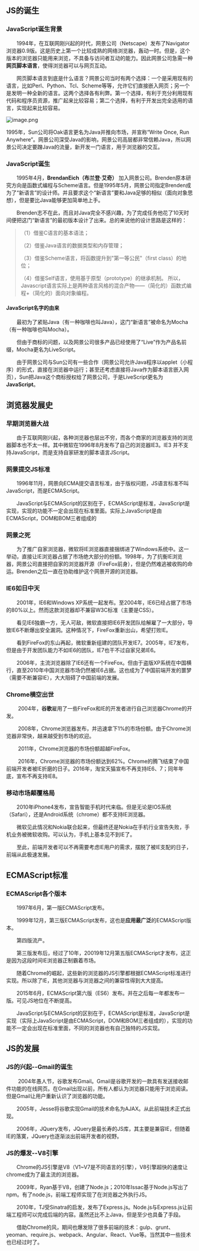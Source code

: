 ## JS的诞生
### JavaScript诞生背景

  1994年，在互联网刚兴起的时代，网景公司（Netscape）发布了Navigator浏览器0.9版。这是历史上第一个比较成熟的网络浏览器，轰动一时。但是，这个版本的浏览器只能用来浏览，不具备与访问者互动的能力。因此网景公司急需一种**网页脚本语言**，使得浏览器可以与网页互动。

  网页脚本语言到底是什么语言？网景公司当时有两个选择：一个是采用现有的语言，比如Perl、Python、Tcl、Scheme等等，允许它们直接嵌入网页；另一个是发明一种全新的语言。这两个选择各有利弊。第一个选择，有利于充分利用现有代码和程序员资源，推广起来比较容易；第二个选择，有利于开发出完全适用的语言，实现起来比较容易。


![image.png](https://p6-juejin.byteimg.com/tos-cn-i-k3u1fbpfcp/93a25fffe8b2491cabf7f93cd990d4e6~tplv-k3u1fbpfcp-watermark.image)

1995年，Sun公司将Oak语言更名为Java并推向市场，并宣称“Write Once, Run Anywhere”。网景公司深受Java的影响，网景公司高层都非常信赖Java，所以网景公司决定要蹭Java的流量，新开发一门语言，用于浏览器的交互。

### JavaScript诞生

  1995年4月，**BrendanEich（布兰登·艾奇）** 加入网景公司。Brenden原本研究方向是函数式编程与Scheme语言。但是1995年5月，网景公司指定Brenden成为了“新语言”的设计师。并且要求这个“新语言”要和Java足够的相似（面向对象思想），但是要比Java能够更加简单地上手。

  Brenden志不在此，而且对Java完全不感兴趣，为了完成任务他花了10天时间便把这门“新语言”的最初版本设计了出来。总的来说他的设计思路是这样的：
> （1）借鉴C语言的基本语法；
> 
> （2）借鉴Java语言的数据类型和内存管理；
> 
> （3）借鉴Scheme语言，将函数提升到"第一等公民"（first class）的地位；
> 
> （4）借鉴Self语言，使用基于原型（prototype）的继承机制。
所以，Javascript语言实际上是两种语言风格的混合产物——（简化的）函数式编程+（简化的）面向对象编程。

#### JavaScript名字的由来

  最初为了紧贴Java（有一种咖啡也叫Java），这门“新语言”被命名为Mocha（有一种咖啡也叫Mocha）。

  但由于商标的问题，以及网景公司很多产品已经使用了“Live”作为产品名前缀，Mocha更名为LiveScript。

  由于网景公司与Sun公司有一些合作（网景公司允许Java程序以applet（小程序）的形式，直接在浏览器中运行；甚至还考虑直接将Java作为脚本语言嵌入网页），Sun把Java这个商标授权给了网景公司，于是LiveScript更名为**JavaScript**。
## 浏览器发展史

### 早期浏览器大战

  由于互联网刚兴起，各种浏览器也层出不穷，而各个商家的浏览器支持的浏览器脚本也不太一样。其中微软在1996年8月发布了自己的浏览器IE3。IE3 并不支持JavaScript，而是支持自家研发的脚本语言JScript。

### 网景提交JS标准

  1996年11月，网景向ECMA提交语言标准，由于版权问题，JS语言标准不叫JavaScript，而是ECMAScript。

  JavaScript与ECMAScript的区别在于，ECMAScript是标准，JavaScript是实现，实现的功能不一定会出现在标准里面。实际上JavaScript是由ECMAScript，DOM和BOM三者组成的

### 网景之死

  为了推广自家浏览器，微软将IE浏览器直接捆绑进了Windows系统中。这一举动，直接让IE浏览器占据了市场绝大部分的份额。1998年，为了抗衡IE浏览器，网景公司直接把自家的浏览器开源（FireFox前身），但是仍然难逃被收购的命运。Brenden之后一直在协助维护这个网景开源的浏览器。
### IE6如日中天

  2001年，IE6和Windows XP系统一起发布。至2004年，IE6已经占据了市场的80%以上。然而这款浏览器却不兼容W3C标准（主要是CSS）。

  看见IE6独霸一方，无人可敌，微软直接把IE6开发团队给解雇了一大部分，导致IE6不断爆出安全漏洞。这种情况下，FireFox重新出山，希望打败IE。

  看到FireFox的东山再起，微软重新组建的团队开发IE7。2005年，IE7发布，但是由于开发团队能力不如IE6的团队，IE7也干不过自家兄弟IE6。

  2006年，主流浏览器除了IE6还有一个FireFox。但由于盗版XP系统在中国横行，直至2010年中国浏览器市场仍然被IE6占据。这也成为了中国前端开发的噩梦（需要不断兼容IE），大大阻碍了中国前端的发展。

### Chrome横空出世

   2004年，**谷歌**雇用了一些FireFox和IE的开发者进行自己浏览器Chrome的开发。

   2008年，Chrome浏览器发布，并迅速拿下1%的市场份额。由于Chrome浏览器非常快，越来越受到市场的欢迎。

   2011年，Chrome浏览器的市场份额超越FireFox。

   2016年，Chrome浏览器的市场份额达到62%。Chrome的腾飞结束了中国前端开发者被IE折磨的日子。2016年，淘宝天猫宣布不再支持IE6、7；同年年底，宣布不再支持IE8。

### 移动市场颠覆格局

  2010年iPhone4发布，宣告智能手机时代来临。但是无论是IOS系统（Safari），还是Android系统（chrome）都不支持IE浏览器。

  微软见此情况和Nokia联合起来，但最终还是Nokia在手机行业宣告失败，手机业务被微软收购。可以认为，手机上基本见不到IE了。

  至此，前端开发者可以不再需要考虑IE用户的需求，摆脱了被IE支配的日子，前端从此极速发展。

## ECMAScript标准

### ECMAScript各个版本

  1997年6月，第一版ECMAScript发布。

  1999年12月，第三版ECMAScript发布，这也是**应用最广泛**的ECMAScript版本。

  第四版流产。

  第三版发布后，经过了10年，20019年12月第五版ECMAScript才发布，这正是因为这段时间IE浏览器正制霸着市场。

  随着Chrome的崛起，这些新的浏览器的JS引擎都根据ECMAScript标准进行实现。所以除了IE，其他浏览器与浏览器之间的兼容性得到大大提高。

  2015年6月，ECMAScript第六版（ES6）发布。并在之后每一年都发布一版。可见JS地位在不断提高。

  JavaScript与ECMAScript的区别在于，ECMAScript是标准，JavaScript是实现（实际上JavaScript是由ECMAScript，DOM和BOM三者组成的），实现的功能不一定会出现在标准里面，不同的浏览器也有自己独特的JS实现。

## JS的发展

### JS的兴起--Gmail的诞生

   2004年愚人节，谷歌发布Gmail。Gmail是谷歌开发的一款具有发送接收邮件功能的在线网页。在Gmail出现以前，所有人都认为浏览器只能用于浏览阅读。但是Gmail让用户重新认识了浏览器的功能。

  2005年，Jesse将谷歌实现Gmail的技术命名为AJAX。从此前端技术正式出现。

  2006年，JQuery发布，JQuery是最长寿的JS库，其主要是兼容IE，但随着IE的落寞，JQuery也逐渐淡出前端开发者的视野。

### JS的爆发--V8引擎

  Chrome的JS引擎是V8（V1~V7是不同语言的引擎），V8引擎超快的速度让chrome成为了最主流的浏览器。

  2009年，Ryan基于V8，创建了Node.js；2010年Issac基于Node.js写出了npm。有了node.js，前端工程师实现了在浏览器之外执行JS。

  2010年，TJ受Sinatra的启发，发布了Express.js。Node.js与Express.js让前端工程师可以完成后端的内容。虽然还比不上Java，但是至少也具备了手段。

  借助Chrome的风，期间也爆发除了很多前端的技术：gulp、grunt、yeoman、require.js、webpack、Angular、React、Vue等。当然其中一些技术也已经过时了。

